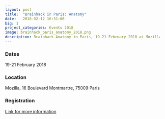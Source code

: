 ```yaml
---
layout: post
title:  "Brainhack in Paris: Anatomy"
date:   2018-02-12 16:31:06
big: 1
project_categories: Events 2018
image: brainhack_paris_anatomy_2018.png
description: Brainhack Anatomy in Paris, 19-21 February 2018 at Mozilla Paris
---
```


### Dates

19-21 February 2018

### Location

Mozilla, 16 Boulevard Montmartre, 75009 Paris

### Registration

[Link for more information](http://www.bcblab.com/BCB/Events/Entries/2018/2/19_BrainHack_in_Paris__Anatomy.html)

